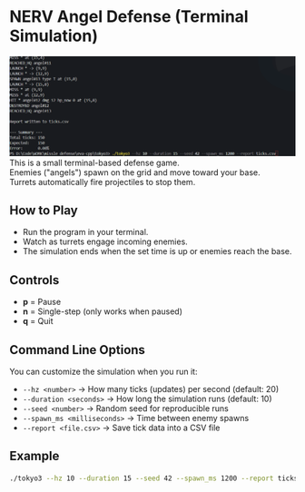 # NERV Angel Defense (Terminal Simulation)

![Demo](showcase.gif)
This is a small terminal-based defense game.  
Enemies ("angels") spawn on the grid and move toward your base.  
Turrets automatically fire projectiles to stop them.  

## How to Play
- Run the program in your terminal.
- Watch as turrets engage incoming enemies.
- The simulation ends when the set time is up or enemies reach the base.

## Controls
- **p** = Pause  
- **n** = Single-step (only works when paused)  
- **q** = Quit  

## Command Line Options
You can customize the simulation when you run it:
- `--hz <number>` → How many ticks (updates) per second (default: 20)  
- `--duration <seconds>` → How long the simulation runs (default: 10)  
- `--seed <number>` → Random seed for reproducible runs  
- `--spawn_ms <milliseconds>` → Time between enemy spawns  
- `--report <file.csv>` → Save tick data into a CSV file  

## Example
```bash
./tokyo3 --hz 10 --duration 15 --seed 42 --spawn_ms 1200 --report ticks.csv
